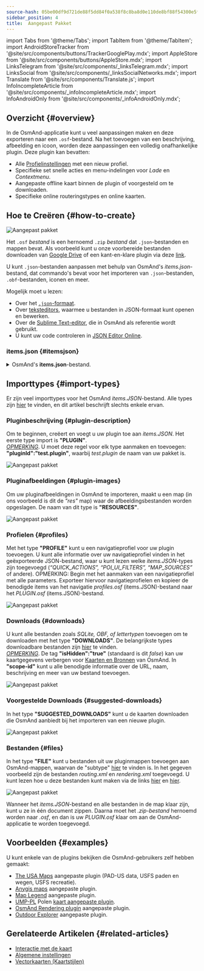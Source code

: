 ```yaml
---
source-hash: 05be00df9d721de88f5dd84f0a538f8c8ba8d0e110de8bf88f54300e5f72b004
sidebar_position: 4
title:  Aangepast Pakket
---
```

import Tabs from '@theme/Tabs';
import TabItem from '@theme/TabItem';
import AndroidStoreTracker from '@site/src/components/buttons/TrackerGooglePlay.mdx';
import AppleStore from '@site/src/components/buttons/AppleStore.mdx';
import LinksTelegram from '@site/src/components/_linksTelegram.mdx';
import LinksSocial from '@site/src/components/_linksSocialNetworks.mdx';
import Translate from '@site/src/components/Translate.js';
import InfoIncompleteArticle from '@site/src/components/_infoIncompleteArticle.mdx';
import InfoAndroidOnly from '@site/src/components/_infoAndroidOnly.mdx';



## Overzicht {#overview}

In de OsmAnd-applicatie kunt u veel aanpassingen maken en deze exporteren naar een `.osf`-bestand. Na het toevoegen van een beschrijving, afbeelding en icoon, worden deze aanpassingen een volledig onafhankelijke plugin. Deze plugin kan bevatten:

- Alle [Profielinstellingen](../personal/profiles.md) met een nieuw profiel.
- Specifieke set snelle acties en menu-indelingen voor *Lade* en *Contextmenu*.
- Aangepaste offline kaart binnen de plugin of voorgesteld om te downloaden.
- Specifieke online routeringstypes en online kaarten.


## Hoe te Creëren {#how-to-create}

![Aangepast pakket](@site/static/img/plugins/custom/1.jpg)

Het `.osf` *bestand* is een hernoemd `.zip` *bestand* dat `.json`-bestanden en mappen bevat. Als voorbeeld kunt u onze voorbereide bestanden downloaden van [Google Drive](https://drive.google.com/drive/folders/1wDPGThkdRi9_3UrCKROgt49qi-1gM6jk?usp=sharing) of een kant-en-klare plugin via deze [link](https://drive.google.com/open?id=1efZ01uAIL27aTQLLoTl8KYH-ts_WSRSe).  

U kunt `.json`-bestanden aanpassen met behulp van OsmAnd's *items.json*-bestand, dat commando's bevat voor het importeren van `.json`-bestanden, `.obf`-bestanden, iconen en meer.

Mogelijk moet u lezen:

- Over het [`.json`-formaat](https://en.wikipedia.org/wiki/JSON).
- Over [teksteditors](https://en.wikipedia.org/wiki/List_of_text_editors), waarmee u bestanden in JSON-formaat kunt openen en bewerken.
- Over de [Sublime Text-editor](https://en.wikipedia.org/wiki/Sublime_Text), die in OsmAnd als referentie wordt gebruikt.
- U kunt uw code controleren in [JSON Editor Online](https://jsoneditoronline.org/).


### items.json {#itemsjson}

<details>
<summary> OsmAnd's <b>items.json</b>-bestand. </summary> 

```
{
   "version":1,
   "items":[

      {
         "type":"PLUGIN",
         "pluginId":"test.plugin",
         "version" : 1,
         "icon": {
             "" : "@plugin-id.png"
             
         },
         "image": {
             "" :"@plugin-image.webp"
         },
         "name":{
            "":"Test Plugin",
            "ru":"Test Plugin: RU language"
         },
         "description":{
            "":"This package is a test package and displays test information.",
            "ru":"This package is a test package and displays test information. RU language."
         }
      },

      {
         "type":"RESOURCES",
         "pluginId":"test.plugin",
         "file":"res"
      },


      {
         "type":"DOWNLOADS",
         "pluginId":"test.plugin",
         "items":[
            {
               "path":"test",
               "name":{
                  "":"My offline maps",
                  "ru":"RU: My offline maps"
               },
               "icon":{
                  "":"ic_world_globe_dark"
               },
               "header-color":"#002E64",
               "description":{
                  "text":{
                     "":"This package is a collection of online and offline map sources of various types.",
                     "ru":"RU: This package is a collection of online and offline map sources of various types."
                  },
                  "button":[
                     {
                        "":"Telegram chat OsmAnd",
                        "url":"https:\/\/t.me\/OsmAndMaps"
                     }
                  ]
               }
            },
            {
               "scope-id":"offline-maps",
               "path":"test/Waterway",
               "header-color":"#002E64",
               "name":{
                  "":"Waterway",
                  "ru":"RU: waterway"
               },
               "icon":{
                  "":"ic_world_globe_dark"
               },
               "items":[
                  {
                     "name":{
                        "":"Offline Waterway map SA",
                        "ru":"RU: Offline Waterway map SA"
                     },
                     "filename":"waterway.obf.zip",
                     "type":"map",
                     "isHidden":"true",
                     "timestamp":1582994500,
                     "containerSize":28195301,
                     "contentSize":28195301,
                     "description":{
                        "text":{
                           "":"Zoom min: 0<br />Zoom max: 19<br />Countries: SA",
                           "ru":"RU: Zoom min: 0<br />Zoom max: 19<br />Countries: SA"
                        },
                        "image":[
                           "https://drive.google.com/uc?id=16HjUHsSWNgeQI0bmuup9ohpyrg6rWkHH&export=download"
                        ]
                     },
                     "downloadurl":"https://drive.google.com/uc?id=10iP2VZexHtHC0QLhACZ1QoEy-duNN5Wg&export=download",
                     "firstsubname":{
                        "":"Waterway",
                        "ru":"RU: Waterway"
                     },
                     "secondsubname":{
                        "":"",
                        "ru":""
                     }
                }
           ]
        }] 
    },

      {
         "type":"PROFILE",
         "pluginId":"test.plugin",
         "file":"bicycle_test.json",
         "appMode":{
            "iconColor":"RED",
            "iconName":"ic_action_motorcycle_dark",
            "locIcon":"BENTLEY",
            "navIcon":"BENTLEY",
            "order":32,
            "parent":"bicycle",
            "stringKey":"bicycle_test",
            "userProfileName" : "Test Prof"
         },
         "prefs" : {
            "drawer_logo": { "" : "@logo.png"},
            "drawer_url" : { "" : "https://osmand.net"},
            "drawer_items" : { "hidden" : ["dashboard"], "order" : ["map_markers", "my_places", "search"] },
            "context_menu_items" : {},
            "configure_map_items" : {},
            "route_service":"OSMAND",
            "renderer":"test-rendering.render.xml",
            "routing_profile":"routing-test.xml/test-car"
        }
      },

      {
         "type":"FILE",
         "pluginId":"test.plugin",
         "subtype" : "rendering_style",
         "file":"\/rendering\/test-rendering.render.xml"
      },

      {
         "type":"FILE",
         "pluginId":"test.plugin",
         "subtype" : "routing_config",
         "file":"\/routing\/routing-test.xml"
      },

      {
         "type":"SUGGESTED_DOWNLOADS",
         "pluginId":"test.plugin",
         "comment-1" : "search-type are latlon (closest by latlon), worldregion (by boundaries if name matches worldRegion downloadName as we do for default types), by default natural order, limit finds first N elements",
         "comment-2" : "predefined scope-id are @type of indexes.xml map, srtm_map, road_map, wikimap, wikivoyage, hillshade, slope, fonts, voice, depth ",
         "comment-3" : "names filters ignore case by name.contains(filterName)",
         "items": [{
             "scope-id" : "test-downloads",
             "limit" : 1,
             "search-type" : "latlon"
         }, {
             "scope-id" : "road_map",
             "names" : [
                 "Poland_lesser-poland_europe_2.obf.zip", "netherlands_noord-holland_europe"]
         }, {
             "scope-id" : "wikimap",
             "search-type" : "worldregion"
         }]
      },

      {
         "type":"NAVIGATION_ICONS",
         "pluginId":"test.plugin",
         "items" : [{
            "locationIcon": {
                 "" : "@bentley-car.png"
            },
            "locationIconId": "BENTLEY", 
            "navigationIcon": {
                 "" : "@bentley-car-moving.png"
            },
            "navigationIconId": "BENTLEY"
         }]
      },
      
      {
         "type":"QUICK_ACTIONS",
         "pluginId":"test.plugin",
         "items": [{
            "name": "Test quick action",
            "actionType": "osmbug.add",
            "params": "{\"dialog\":\"false\",\"message\":\"Message\"}"
          }]
      },

      {
         "type":"POI_UI_FILTERS",
         "pluginId":"test.plugin",
          "items": [{
                "name": "Test Search",
                "filterId": "test_search",
                "acceptedTypes": "{\"sustenance\":[\"bar\",\"alpine_hut\"]}"
            }]
      },

      {
         "type":"MAP_SOURCES",
         "pluginId":"test.plugin",
         "items": [{
            "sql": false,
            "name": "OsmAnd (test)",
            "minZoom": 1,
            "maxZoom": 19,
            "url": "https:\/\/tile.osmand.net\/hd\/{0}\/{1}\/{2}.png",
            "ellipsoid": false,
            "inverted_y": false,
            "timesupported": false,
            "expire": -1,
            "inversiveZoom": false,
            "ext": ".png",
            "tileSize": 512,
            "bitDensity": 8,
            "avgSize": 18000
        }]
      }
   ]
}

```

</details>


## Importtypes {#import-types}

Er zijn veel importtypes voor het OsmAnd *items.JSON*-bestand. Alle types zijn [hier](https://github.com/osmandapp/Osmand/blob/r3.7/OsmAnd/src/net/osmand/plus/settings/backend/SettingsHelper.java#L133) te vinden, en dit artikel beschrijft slechts enkele ervan.

### Pluginbeschrijving {#plugin-description}

Om te beginnen, creëert en voegt u uw plugin toe aan *items.JSON*. Het eerste type import is **"PLUGIN"**.  
   *<u>OPMERKING</u>*. U moet deze regel voor elk type aanmaken en toevoegen: **"pluginId":"test.plugin"**, waarbij *test.plugin* de naam van uw pakket is.  

   ![Aangepast pakket](@site/static/img/plugins/custom/2.jpg)

### Pluginafbeeldingen {#plugin-images}

Om uw pluginafbeeldingen in OsmAnd te importeren, maakt u een map (in ons voorbeeld is dit de *"res"* map) waar de afbeeldingsbestanden worden opgeslagen. De naam van dit type is **"RESOURCES"**.  

   ![Aangepast pakket](@site/static/img/plugins/custom/4.jpg)


### Profielen {#profiles}

Met het type **"PROFILE"** kunt u een navigatieprofiel voor uw plugin toevoegen. U kunt alle informatie over uw navigatieprofiel vinden in het geëxporteerde JSON-bestand, waar u kunt lezen welke *items.JSON*-types zijn toegevoegd (*“QUICK_ACTIONS”, “POI_UI_FILTERS”, “MAP_SOURCES”* of andere).
OPMERKING: Begin met het aanmaken van een navigatieprofiel met alle parameters. Exporteer hiervoor navigatieprofielen en kopieer de benodigde items van het navigatie *profiles.osf* (items.JSON)-bestand naar het *PLUGIN.osf* (items.JSON)-bestand.  

   ![Aangepast pakket](@site/static/img/plugins/custom/6.jpg)

### Downloads {#downloads}

U kunt alle bestanden zoals *SQLite, OBF, of lettertypen* toevoegen om te downloaden met het type **"DOWNLOADS"**. De belangrijkste types downloadbare bestanden zijn [hier](https://github.com/osmandapp/Osmand/blob/master/OsmAnd/src/net/osmand/plus/download/DownloadActivityType.java#L33) te vinden.  
   *<u>OPMERKING</u>*. De tag **"isHidden":"true"** (standaard is dit *false*) kan uw kaartgegevens verbergen voor [Kaarten en Bronnen](../personal/maps-resources.md#local) van OsmAnd.  In **"scope-id"** kunt u alle benodigde informatie over de URL, naam, beschrijving en meer van uw bestand toevoegen.  

   ![Aangepast pakket](@site/static/img/plugins/custom/3.jpg)

### Voorgestelde Downloads {#suggested-downloads}

In het type **"SUGGESTED_DOWNLOADS"** kunt u de kaarten downloaden die OsmAnd aanbiedt bij het importeren van een nieuwe plugin.  

   ![Aangepast pakket](@site/static/img/plugins/custom/7.jpg)

### Bestanden {#files}

 In het type **"FILE"** kunt u bestanden uit uw pluginmappen toevoegen aan OsmAnd-mappen, waarvan de "subtype" [hier](https://github.com/osmandapp/Osmand/blob/r3.7/OsmAnd/src/net/osmand/plus/settings/backend/SettingsHelper.java#L1312) te vinden is. In het gegeven voorbeeld zijn de bestanden *routing.xml* en *rendering.xml* toegevoegd. U kunt lezen hoe u deze bestanden kunt maken via de links [hier](https://github.com/osmandapp/OsmAnd-resources/blob/master/routing/routing.xml) en [hier](https://github.com/osmandapp/OsmAnd-resources/tree/master/rendering_styles).  

   ![Aangepast pakket](@site/static/img/plugins/custom/8.jpg)

Wanneer het *items.JSON*-bestand en alle bestanden in de map klaar zijn, kunt u ze in één document zippen. Daarna moet het *.zip-bestand* hernoemd worden naar *.osf*, en dan is uw *PLUGIN.osf* klaar om aan de OsmAnd-applicatie te worden toegevoegd.


## Voorbeelden {#examples}

U kunt enkele van de plugins bekijken die OsmAnd-gebruikers zelf hebben gemaakt:

 - [The USA Maps](https://osmand.net/uploads/plugins/us.maps/2/us.maps-2.osf) aangepaste plugin (PAD-US data, USFS paden en wegen, USFS recreatie).
 - [Anygis maps](https://osmand.net/uploads/plugins/ru.anygis.plugin/2/ru.anygis.plugin-2.osf) aangepaste plugin.
 - [Map Legend](https://osmand.net/uploads/plugins/legend.plugin/1/legend.plugin-1.osf) aangepaste plugin.
 - [UMP-PL](https://ump.waw.pl/) Polen [kaart aangepaste plugin](https://osmand.net/uploads/plugins/UMP_map.plugin/1/UMP_map.plugin-1.osf).
 - [OsmAnd Rendering plugin](https://osmand.net/uploads/plugins/osmand.rendering.plugin/1/osmand.rendering.plugin-1.osf) aangepaste plugin.
 - [Outdoor Explorer](https://osmand.net/uploads/plugins/outdoor-explorer.plugin/1/outdoor-explorer.plugin-1.osf) aangepaste plugin.


## Gerelateerde Artikelen {#related-articles}

- [Interactie met de kaart](../../user/map/interact-with-map.md)
- [Algemene instellingen](../../user/personal/global-settings.md)
- [Vectorkaarten (Kaartstijlen)](../../user/map/vector-maps.md)